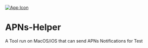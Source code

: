 [![App Icon](https://github.com/wangzhizhou/APNs-Helper/APNs%20Helper/Resources/Assets.xcassets/AppIcon.appiconset/mac128.png)](https://apps.apple.com/cn/app/apns-helper/id6443608175)

# APNs-Helper

A Tool run on MacOS/iOS that can send APNs Notifications for Test


